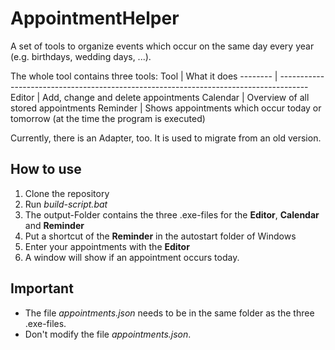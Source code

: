 # AppointmentHelper
A set of tools to organize events which occur on the same day every year (e.g. birthdays, wedding days, ...).

The whole tool contains three tools:
Tool     | What it does
-------- | -------------------------------------------------------------------------------------
Editor   | Add, change and delete appointments
Calendar | Overview of all stored appointments
Reminder | Shows appointments which occur today or tomorrow (at the time the program is executed)

Currently, there is an Adapter, too. It is used to migrate from an old version.

## How to use
1. Clone the repository
2. Run *build-script.bat*
3. The output-Folder contains the three .exe-files for the **Editor**, **Calendar** and **Reminder**
4. Put a shortcut of the **Reminder** in the autostart folder of Windows
5. Enter your appointments with the **Editor**
6. A window will show if an appointment occurs today.
  
## Important
- The file *appointments.json* needs to be in the same folder as the three .exe-files.
- Don't modify the file *appointments.json*.
